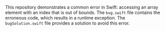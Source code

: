 This repository demonstrates a common error in Swift: accessing an array element with an index that is out of bounds.  The `bug.swift` file contains the erroneous code, which results in a runtime exception.  The `bugSolution.swift` file provides a solution to avoid this error.